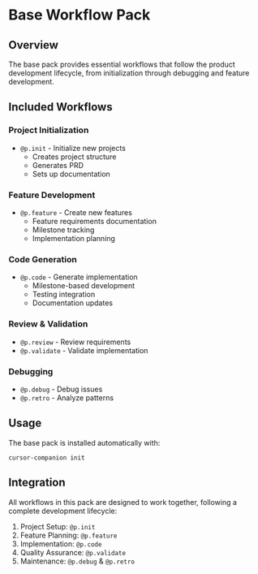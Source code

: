 # Base Workflow Pack

## Overview
The base pack provides essential workflows that follow the product development lifecycle, from initialization through debugging and feature development.

## Included Workflows

### Project Initialization
- `@p.init` - Initialize new projects
  - Creates project structure
  - Generates PRD
  - Sets up documentation

### Feature Development
- `@p.feature` - Create new features
  - Feature requirements documentation
  - Milestone tracking
  - Implementation planning

### Code Generation
- `@p.code` - Generate implementation
  - Milestone-based development
  - Testing integration
  - Documentation updates

### Review & Validation
- `@p.review` - Review requirements
- `@p.validate` - Validate implementation

### Debugging
- `@p.debug` - Debug issues
- `@p.retro` - Analyze patterns

## Usage
The base pack is installed automatically with:

    cursor-companion init

## Integration
All workflows in this pack are designed to work together, following a complete development lifecycle:

1. Project Setup: `@p.init`
2. Feature Planning: `@p.feature`
3. Implementation: `@p.code`
4. Quality Assurance: `@p.validate`
5. Maintenance: `@p.debug` & `@p.retro` 